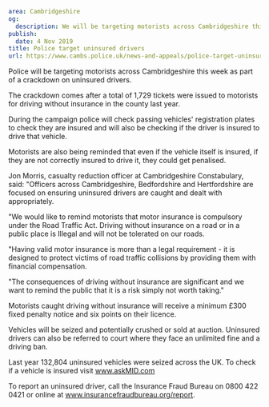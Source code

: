 ```yaml
area: Cambridgeshire
og:
  description: We will be targeting motorists across Cambridgeshire this week as part of a crackdown on uninsured drivers.
publish:
  date: 4 Nov 2019
title: Police target uninsured drivers
url: https://www.cambs.police.uk/news-and-appeals/police-target-uninsured-drivers
```

Police will be targeting motorists across Cambridgeshire this week as part of a crackdown on uninsured drivers.

The crackdown comes after a total of 1,729 tickets were issued to motorists for driving without insurance in the county last year.

During the campaign police will check passing vehicles' registration plates to check they are insured and will also be checking if the driver is insured to drive that vehicle.

Motorists are also being reminded that even if the vehicle itself is insured, if they are not correctly insured to drive it, they could get penalised.

Jon Morris, casualty reduction officer at Cambridgeshire Constabulary, said: "Officers across Cambridgeshire, Bedfordshire and Hertfordshire are focused on ensuring uninsured drivers are caught and dealt with appropriately.

"We would like to remind motorists that motor insurance is compulsory under the Road Traffic Act. Driving without insurance on a road or in a public place is Illegal and will not be tolerated on our roads.

"Having valid motor insurance is more than a legal requirement - it is designed to protect victims of road traffic collisions by providing them with financial compensation.

"The consequences of driving without insurance are significant and we want to remind the public that it is a risk simply not worth taking."

Motorists caught driving without insurance will receive a minimum £300 fixed penalty notice and six points on their licence.

Vehicles will be seized and potentially crushed or sold at auction. Uninsured drivers can also be referred to court where they face an unlimited fine and a driving ban.

Last year 132,804 uninsured vehicles were seized across the UK. To check if a vehicle is insured visit www.askMID.com

To report an uninsured driver, call the Insurance Fraud Bureau on 0800 422 0421 or online at www.insurancefraudbureau.org/report.

